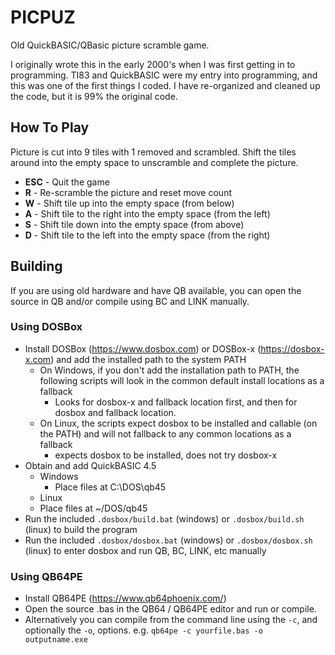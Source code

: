 # PICPUZ #

Old QuickBASIC/QBasic picture scramble game.

I originally wrote this in the early 2000's when I was first getting in to programming. TI83 and QuickBASIC were my entry into programming, and this was one of the first things I coded. I have re-organized and cleaned up the code, but it is 99% the original code.

## How To Play ##

Picture is cut into 9 tiles with 1 removed and scrambled. Shift the tiles around into the empty space to unscramble and complete the picture.

- **ESC** - Quit the game
- **R** - Re-scramble the picture and reset move count
- **W** - Shift tile up into the empty space (from below)
- **A** - Shift tile to the right into the empty space (from the left)
- **S** - Shift tile down into the empty space (from above)
- **D** - Shift tile to the left into the empty space (from the right)

## Building ##

If you are using old hardware and have QB available, you can open the source in QB and/or compile using BC and LINK manually.

### Using DOSBox ###

- Install DOSBox (https://www.dosbox.com) or DOSBox-x (https://dosbox-x.com) and add the installed path to the system PATH
  - On Windows, if you don't add the installation path to PATH, the following scripts will look in the common default install locations as a fallback
    - Looks for dosbox-x and fallback location first, and then for dosbox and fallback location.
  - On Linux, the scripts expect dosbox to be installed and callable (on the PATH) and will not fallback to any common locations as a fallback
    - expects dosbox to be installed, does not try dosbox-x
- Obtain and add QuickBASIC 4.5
  - Windows
    - Place files at C:\DOS\qb45
  - Linux
   - Place files at ~/DOS/qb45
- Run the included `.dosbox/build.bat` (windows) or `.dosbox/build.sh` (linux) to build the program
- Run the included `.dosbox/dosbox.bat` (windows) or `.dosbox/dosbox.sh` (linux) to enter dosbox and run QB, BC, LINK, etc manually

### Using QB64PE

- Install QB64PE (https://www.qb64phoenix.com/)
- Open the source .bas in the QB64 / QB64PE editor and run or compile.
- Alternatively you can compile from the command line using the `-c`, and optionally the `-o`, options. e.g. `qb64pe -c yourfile.bas -o outputname.exe`
